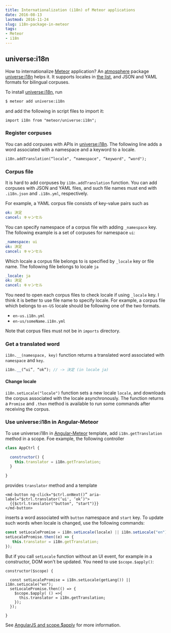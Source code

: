 ```yaml
---
title: Internationalization (i18n) of Meteor applications
date: 2016-08-13
lastmod: 2016-11-24
slug: i18n-package-in-meteor
tags:
- Meteor
- i18n
---
```


## universe:i18n
How to internationalize [Meteor](https://www.meteor.com/) application?
An [atmosphere](https://atmospherejs.com) package [universe:i18n](https://atmospherejs.com/universe/i18n) helps it.
It supports locales in [the list](https://github.com/vazco/meteor-universe-i18n/blob/master/lib/locales.js),
and JSON and YAML formats for bilingual corpuses.

To install [universe:i18n](https://atmospherejs.com/universe/i18n), run

```sh
$ meteor add universe:i18n
```

and add the following in script files to import it:

```
import i18n from "meteor/universe:i18n";
```

### Register corpuses
You can add corpuses with APIs in [universe:i18n](https://atmospherejs.com/universe/i18n).
The following line adds a word associated with a namespace and a keyword to a locale.

```
i18n.addTranslation(“locale", “namespace", “keyword", “word");
```

### Corpus file
It is hard to add corpuses by `i18n.addTranslation` function.
You can add corpuses with JSON and YAML files,
and such file names must end with `.i18n.json` and `.i18n.yml`, respectively.

For example, a YAML corpus file consists of key-value pairs such as

```ja.i18n.yml
ok: 決定
cancel: キャンセル
```

You can specify namespace of a corpus file with adding `_namespace` key.
The following example is a set of corpuses for namespace `ui`:

```ja.i18n.yml
_namespace: ui
ok: 決定
cancel: キャンセル
```

Which locale a corpus file belongs to is specified by `_locale` key or file name.
The following file belongs to locale `ja`

```ja.i18n.yml
_locale: ja
ok: 決定
cancel: キャンセル
```

You need to open each corpus files to check locale if using `_locale` key.
I think it is better to use file name to specify locale.
For example, a corpus file which belongs to `en-US` locale should be following
one of the two formats.  

- `en-us.i18n.yml`
- `en-us/someName.i18n.yml`

Note that corpus files must not be in `imports` directory.


### Get a translated word
`i18n.__(namespace, key)` function returns a translated word associated with `namespace` and `key`.

```js
i18n.__(“ui”, “ok”); // -> 決定 (in locale ja)
```

#### Change locale
`i18n.setLocale("locale")` function sets a new locale `locale`,
and downloads the corpus associated with the locale asynchronously.
The function returns a `Promise` and `.then` method is available to run some commands after receiving the corpus.


### Use universe:i18n in Angular-Meteor
To use universe:i18n in [Angular-Meteor](http://www.angular-meteor.com/) template,
add `i18n.getTranslation` method in a scope.
Foe example, the following controller

```app.js
class AppCtrl {

  constructor() {
    this.translator = i18n.getTranslation;
  }

}
```

provides `translator` method and a template

```
<md-button ng-click="$ctrl.onNext()” aria-label="$ctrl.translator(‘ui', ‘ok’)">
  {{$ctrl.translator("button", "start")}}
</md-button>
```

inserts a word associated with `button` namespace and `start` key.
To update such words when locale is changed, use the following commands:

```js
const setLocalePromise = i18n.setLocale(locale) || i18n.setLocale("en");
setLocalePromise.then((e) => {
   this.translator = i18n.getTranslation;
});
```

But if you call `setLocale` function without an UI event, for example in a constructor, DOM won't be updated.
You need to use `$scope.$apply()`:

```
constructor($scope) {

  const setLocalePromise = i18n.setLocale(getLang()) || i18n.setLocale("en");
  setLocalePromise.then(() => {
    $scope.$apply( () =>{
      this.translator = i18n.getTranslation;
    });
  });

}
```

See [AngularJS and scope.$apply](http://jimhoskins.com/2012/12/17/angularjs-and-apply.html) for more information.
